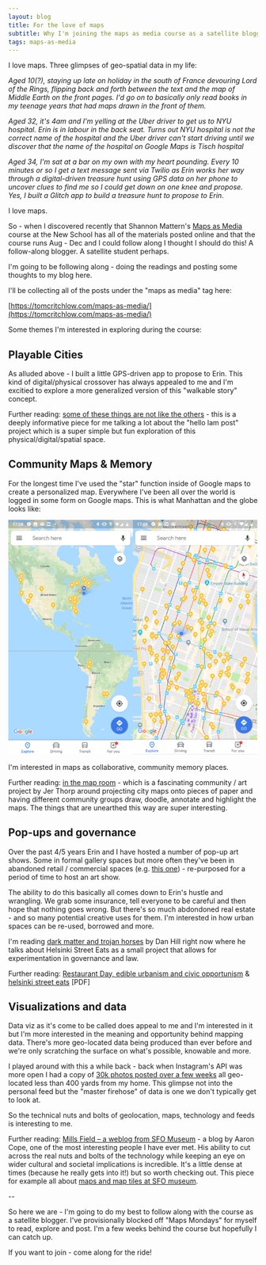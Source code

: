 ```yaml
---
layout: blog
title: For the love of maps
subtitle: Why I'm joining the maps as media course as a satellite blogger
tags: maps-as-media
---
```


I love maps. Three glimpses of geo-spatial data in my life:

*Aged 10(?), staying up late on holiday in the south of France devouring Lord of the Rings, flipping back and forth between the text and the map of Middle Earth on the front pages. I'd go on to basically only read books in my teenage years that had maps drawn in the front of them.*

*Aged 32, it's 4am and I'm yelling at the Uber driver to get us to NYU hospital. Erin is in labour in the back seat. Turns out NYU hospital is not the correct name of the hospital and the Uber driver can't start driving until we discover that the name of the hospital on Google Maps is Tisch hospital*

*Aged 34, I'm sat at a bar on my own with my heart pounding. Every 10 minutes or so I get a text message sent via Twilio as Erin works her way through a digital-driven treasure hunt using GPS data on her phone to uncover clues to find me so I could get down on one knee and propose. Yes, I built a Glitch app to build a treasure hunt to propose to Erin.*

I love maps.

So - when I discovered recently that Shannon Mattern's [Maps as Media](http://www.wordsinspace.net/mapsmedia/fall2018/) course at the New School has all of the materials posted online and that the course runs Aug - Dec and I could follow along I thought I should do this! A follow-along blogger. A satellite student perhaps.

I'm going to be following along - doing the readings and posting some thoughts to my blog here.

I'll be collecting all of the posts under the "maps as media" tag here:

[https://tomcritchlow.com/maps-as-media/](https://tomcritchlow.com/maps-as-media/)

Some themes I'm interested in exploring during the course:

## Playable Cities

As alluded above - I built a little GPS-driven app to propose to Erin. This kind of digital/physical crossover has always appealed to me and I'm excitied to explore a more generalized version of this "walkable story" concept.

Further reading: [some of these things are not like the others](https://tomarmitage.com/2014/12/02/some-of-these-things-are-not-like-the-others/) - this is a deeply informative piece for me talking a lot about the "hello lam post" project which is a super simple but fun exploration of this physical/digital/spatial space.

## Community Maps & Memory

For the longest time I've used the "star" function inside of Google maps to create a personalized map. Everywhere I've been all over the world is logged in some form on Google maps. This is what Manhattan and the globe looks like:

![](/images/tomgmaps.png)

I'm interested in maps as collaborative, community memory places.

Further reading: [in the map room](https://medium.com/@blprnt/in-the-map-room-cd6b06bf2139) - which is a fascinating community / art project by Jer Thorp around projecting city maps onto pieces of paper and having different community groups draw, doodle, annotate and highlight the maps. The things that are unearthed this way are super interesting.

## Pop-ups and governance

Over the past 4/5 years Erin and I have hosted a number of pop-up art shows. Some in formal gallery spaces but more often they've been in abandoned retail / commercial spaces (e.g. [this one](https://www.fiercelycurious.com/blogs/curiosities/17819493-and-show-it-goes-another-year-in-the-bag)) - re-purposed for a period of time to host an art show.

The ability to do this basically all comes down to Erin's hustle and wrangling. We grab some insurance, tell everyone to be careful and then hope that nothing goes wrong. But there's so much abdondoned real estate - and so many potential creative uses for them. I'm interested in how urban spaces can be re-used, borrowed and more.

I'm reading [dark matter and trojan horses](https://www.amazon.com/Dark-Matter-Trojan-Horses-Vocabulary/dp/0992914639) by Dan Hill right now where he talks about Helsinki Street Eats as a small project that allows for experimentation in governance and law.

Further reading: [Restaurant Day, edible urbanism and civic opportunism](http://www.cityofsound.com/blog/2012/05/ravintolap%C3%A4iv%C3%A4-opportunistic-edible-urbanism.html) & [helsinki street eats](http://www.low2no.org/downloads/Helsinki_Street_Eats_PDFv1.0_cover4_small.pdf) [PDF]

## Visualizations and data

Data viz as it's come to be called does appeal to me and I'm interested in it but I'm more interested in the meaning and opportunity behind mapping data. There's more geo-located data being produced than ever before and we're only scratching the surface on what's possible, knowable and more.

I played around with this a while back - back when Instagram's API was more open I had a copy of [30k photos posted over a few weeks](https://tomcritchlow.com/2015/05/05/mediated-maps/) all geo-located less than 400 yards from my home. This glimpse not into the personal feed but the "master firehose" of data is one we don't typically get to look at.

So the technical nuts and bolts of geolocation, maps, technology and feeds is interesting to me.

Further reading: [Mills Field – a weblog from SFO Museum](https://millsfield.sfomuseum.org/blog/) - a blog by Aaron Cope, one of the most interesting people I have ever met. His ability to cut across the real nuts and bolts of the technology while keeping an eye on wider cultural and societal implications is incredible. It's a little dense at times (because he really gets into it!) but so worth checking out. This piece for example all about [maps and map tiles at SFO museum](https://millsfield.sfomuseum.org/blog/2018/07/31/maps/).

--

So here we are - I'm going to do my best to follow along with the course as a satellite blogger. I've provisionally blocked off "Maps Mondays" for myself to read, explore and post. I'm a few weeks behind the course but hopefully I can catch up.

If you want to join - come along for the ride!